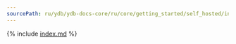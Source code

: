 ```yaml
---
sourcePath: ru/ydb/ydb-docs-core/ru/core/getting_started/self_hosted/index.md
---
```

{% include [index.md](_includes/index.md) %}